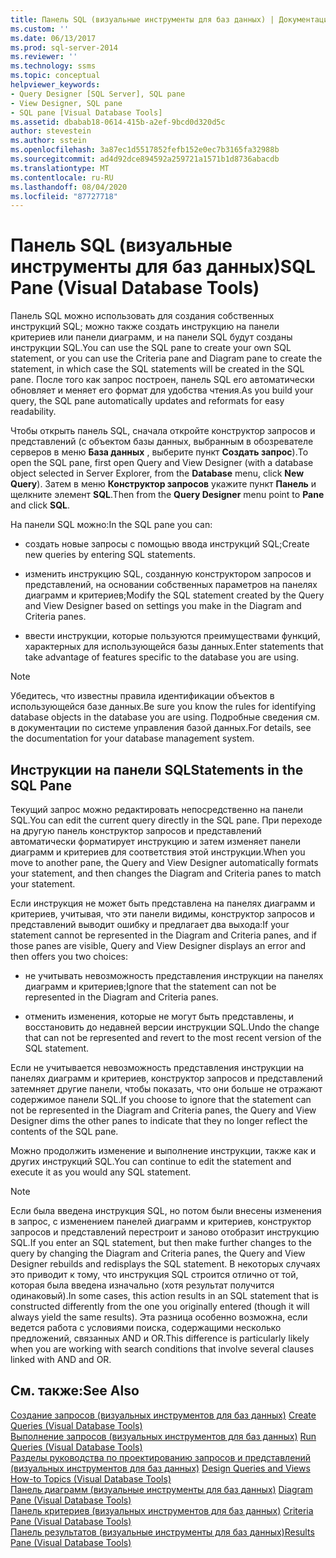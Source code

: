 ```yaml
---
title: Панель SQL (визуальные инструменты для баз данных) | Документация Майкрософт
ms.custom: ''
ms.date: 06/13/2017
ms.prod: sql-server-2014
ms.reviewer: ''
ms.technology: ssms
ms.topic: conceptual
helpviewer_keywords:
- Query Designer [SQL Server], SQL pane
- View Designer, SQL pane
- SQL pane [Visual Database Tools]
ms.assetid: dbabab18-0614-415b-a2ef-9bcd0d320d5c
author: stevestein
ms.author: sstein
ms.openlocfilehash: 3a87ec1d5517852fefb152e0ec7b3165fa32988b
ms.sourcegitcommit: ad4d92dce894592a259721a1571b1d8736abacdb
ms.translationtype: MT
ms.contentlocale: ru-RU
ms.lasthandoff: 08/04/2020
ms.locfileid: "87727718"
---
```

# <a name="sql-pane-visual-database-tools"></a><span data-ttu-id="b72df-102">Панель SQL (визуальные инструменты для баз данных)</span><span class="sxs-lookup"><span data-stu-id="b72df-102">SQL Pane (Visual Database Tools)</span></span>
  <span data-ttu-id="b72df-103">Панель SQL можно использовать для создания собственных инструкций SQL; можно также создать инструкцию на панели критериев или панели диаграмм, и на панели SQL будут созданы инструкции SQL.</span><span class="sxs-lookup"><span data-stu-id="b72df-103">You can use the SQL pane to create your own SQL statement, or you can use the Criteria pane and Diagram pane to create the statement, in which case the SQL statements will be created in the SQL pane.</span></span> <span data-ttu-id="b72df-104">После того как запрос построен, панель SQL его автоматически обновляет и меняет его формат для удобства чтения.</span><span class="sxs-lookup"><span data-stu-id="b72df-104">As you build your query, the SQL pane automatically updates and reformats for easy readability.</span></span>  
  
 <span data-ttu-id="b72df-105">Чтобы открыть панель SQL, сначала откройте конструктор запросов и представлений (с объектом базы данных, выбранным в обозревателе серверов в меню **База данных** , выберите пункт **Создать запрос**).</span><span class="sxs-lookup"><span data-stu-id="b72df-105">To open the SQL pane, first open Query and View Designer (with a database object selected in Server Explorer, from the **Database** menu, click **New Query**).</span></span> <span data-ttu-id="b72df-106">Затем в меню **Конструктор запросов** укажите пункт **Панель** и щелкните элемент **SQL**.</span><span class="sxs-lookup"><span data-stu-id="b72df-106">Then from the **Query Designer** menu point to **Pane** and click **SQL**.</span></span>  
  
 <span data-ttu-id="b72df-107">На панели SQL можно:</span><span class="sxs-lookup"><span data-stu-id="b72df-107">In the SQL pane you can:</span></span>  
  
-   <span data-ttu-id="b72df-108">создать новые запросы с помощью ввода инструкций SQL;</span><span class="sxs-lookup"><span data-stu-id="b72df-108">Create new queries by entering SQL statements.</span></span>  
  
-   <span data-ttu-id="b72df-109">изменить инструкцию SQL, созданную конструктором запросов и представлений, на основании собственных параметров на панелях диаграмм и критериев;</span><span class="sxs-lookup"><span data-stu-id="b72df-109">Modify the SQL statement created by the Query and View Designer based on settings you make in the Diagram and Criteria panes.</span></span>  
  
-   <span data-ttu-id="b72df-110">ввести инструкции, которые пользуются преимуществами функций, характерных для использующейся базы данных.</span><span class="sxs-lookup"><span data-stu-id="b72df-110">Enter statements that take advantage of features specific to the database you are using.</span></span>  
  
> [!NOTE]  
>  <span data-ttu-id="b72df-111">Убедитесь, что известны правила идентификации объектов в использующейся базе данных.</span><span class="sxs-lookup"><span data-stu-id="b72df-111">Be sure you know the rules for identifying database objects in the database you are using.</span></span> <span data-ttu-id="b72df-112">Подробные сведения см. в документации по системе управления базой данных.</span><span class="sxs-lookup"><span data-stu-id="b72df-112">For details, see the documentation for your database management system.</span></span>  
  
## <a name="statements-in-the-sql-pane"></a><span data-ttu-id="b72df-113">Инструкции на панели SQL</span><span class="sxs-lookup"><span data-stu-id="b72df-113">Statements in the SQL Pane</span></span>  
 <span data-ttu-id="b72df-114">Текущий запрос можно редактировать непосредственно на панели SQL.</span><span class="sxs-lookup"><span data-stu-id="b72df-114">You can edit the current query directly in the SQL pane.</span></span> <span data-ttu-id="b72df-115">При переходе на другую панель конструктор запросов и представлений автоматически форматирует инструкцию и затем изменяет панели диаграмм и критериев для соответствия этой инструкции.</span><span class="sxs-lookup"><span data-stu-id="b72df-115">When you move to another pane, the Query and View Designer automatically formats your statement, and then changes the Diagram and Criteria panes to match your statement.</span></span>  
  
 <span data-ttu-id="b72df-116">Если инструкция не может быть представлена на панелях диаграмм и критериев, учитывая, что эти панели видимы, конструктор запросов и представлений выводит ошибку и предлагает два выхода:</span><span class="sxs-lookup"><span data-stu-id="b72df-116">If your statement cannot be represented in the Diagram and Criteria panes, and if those panes are visible, Query and View Designer displays an error and then offers you two choices:</span></span>  
  
-   <span data-ttu-id="b72df-117">не учитывать невозможность представления инструкции на панелях диаграмм и критериев;</span><span class="sxs-lookup"><span data-stu-id="b72df-117">Ignore that the statement can not be represented in the Diagram and Criteria panes.</span></span>  
  
-   <span data-ttu-id="b72df-118">отменить изменения, которые не могут быть представлены, и восстановить до недавней версии инструкции SQL.</span><span class="sxs-lookup"><span data-stu-id="b72df-118">Undo the change that can not be represented and revert to the most recent version of the SQL statement.</span></span>  
  
 <span data-ttu-id="b72df-119">Если не учитывается невозможность представления инструкции на панелях диаграмм и критериев, конструктор запросов и представлений затемняет другие панели, чтобы показать, что они больше не отражают содержимое панели SQL.</span><span class="sxs-lookup"><span data-stu-id="b72df-119">If you choose to ignore that the statement can not be represented in the Diagram and Criteria panes, the Query and View Designer dims the other panes to indicate that they no longer reflect the contents of the SQL pane.</span></span>  
  
 <span data-ttu-id="b72df-120">Можно продолжить изменение и выполнение инструкции, также как и других инструкций SQL.</span><span class="sxs-lookup"><span data-stu-id="b72df-120">You can continue to edit the statement and execute it as you would any SQL statement.</span></span>  
  
> [!NOTE]  
>  <span data-ttu-id="b72df-121">Если была введена инструкция SQL, но потом были внесены изменения в запрос, с изменением панелей диаграмм и критериев, конструктор запросов и представлений перестроит и заново отобразит инструкцию SQL.</span><span class="sxs-lookup"><span data-stu-id="b72df-121">If you enter an SQL statement, but then make further changes to the query by changing the Diagram and Criteria panes, the Query and View Designer rebuilds and redisplays the SQL statement.</span></span> <span data-ttu-id="b72df-122">В некоторых случаях это приводит к тому, что инструкция SQL строится отлично от той, которая была введена изначально (хотя результат получится одинаковый).</span><span class="sxs-lookup"><span data-stu-id="b72df-122">In some cases, this action results in an SQL statement that is constructed differently from the one you originally entered (though it will always yield the same results).</span></span> <span data-ttu-id="b72df-123">Эта разница особенно возможна, если ведется работа с условиями поиска, содержащими несколько предложений, связанных AND и OR.</span><span class="sxs-lookup"><span data-stu-id="b72df-123">This difference is particularly likely when you are working with search conditions that involve several clauses linked with AND and OR.</span></span>  
  
## <a name="see-also"></a><span data-ttu-id="b72df-124">См. также:</span><span class="sxs-lookup"><span data-stu-id="b72df-124">See Also</span></span>  
 <span data-ttu-id="b72df-125">[Создание запросов &#40;визуальных инструментов для баз данных&#41;](visual-database-tools.md) </span><span class="sxs-lookup"><span data-stu-id="b72df-125">[Create Queries &#40;Visual Database Tools&#41;](visual-database-tools.md) </span></span>  
 <span data-ttu-id="b72df-126">[Выполнение запросов &#40;визуальных инструментов для баз данных&#41;](run-queries-visual-database-tools.md) </span><span class="sxs-lookup"><span data-stu-id="b72df-126">[Run Queries &#40;Visual Database Tools&#41;](run-queries-visual-database-tools.md) </span></span>  
 <span data-ttu-id="b72df-127">[Разделы руководства по проектированию запросов и представлений &#40;визуальных инструментов для баз данных&#41;](design-queries-and-views-how-to-topics-visual-database-tools.md) </span><span class="sxs-lookup"><span data-stu-id="b72df-127">[Design Queries and Views How-to Topics &#40;Visual Database Tools&#41;](design-queries-and-views-how-to-topics-visual-database-tools.md) </span></span>  
 <span data-ttu-id="b72df-128">[Панель диаграмм &#40;визуальные инструменты для баз данных&#41;](diagram-pane-visual-database-tools.md) </span><span class="sxs-lookup"><span data-stu-id="b72df-128">[Diagram Pane &#40;Visual Database Tools&#41;](diagram-pane-visual-database-tools.md) </span></span>  
 <span data-ttu-id="b72df-129">[Панель критериев &#40;визуальных инструментов для баз данных&#41;](criteria-pane-visual-database-tools.md) </span><span class="sxs-lookup"><span data-stu-id="b72df-129">[Criteria Pane &#40;Visual Database Tools&#41;](criteria-pane-visual-database-tools.md) </span></span>  
 [<span data-ttu-id="b72df-130">Панель результатов (визуальные инструменты для баз данных)</span><span class="sxs-lookup"><span data-stu-id="b72df-130">Results Pane &#40;Visual Database Tools&#41;</span></span>](results-pane-visual-database-tools.md)  
  
  
